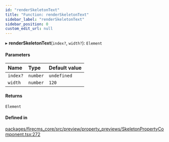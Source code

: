 ```yaml
---
id: "renderSkeletonText"
title: "Function: renderSkeletonText"
sidebar_label: "renderSkeletonText"
sidebar_position: 0
custom_edit_url: null
---
```


▸ **renderSkeletonText**(`index?`, `width?`): `Element`

#### Parameters

| Name | Type | Default value |
| :------ | :------ | :------ |
| `index?` | `number` | `undefined` |
| `width` | `number` | `120` |

#### Returns

`Element`

#### Defined in

[packages/firecms_core/src/preview/property_previews/SkeletonPropertyComponent.tsx:272](https://github.com/FireCMSco/firecms/blob/d45f3739/packages/firecms_core/src/preview/property_previews/SkeletonPropertyComponent.tsx#L272)
